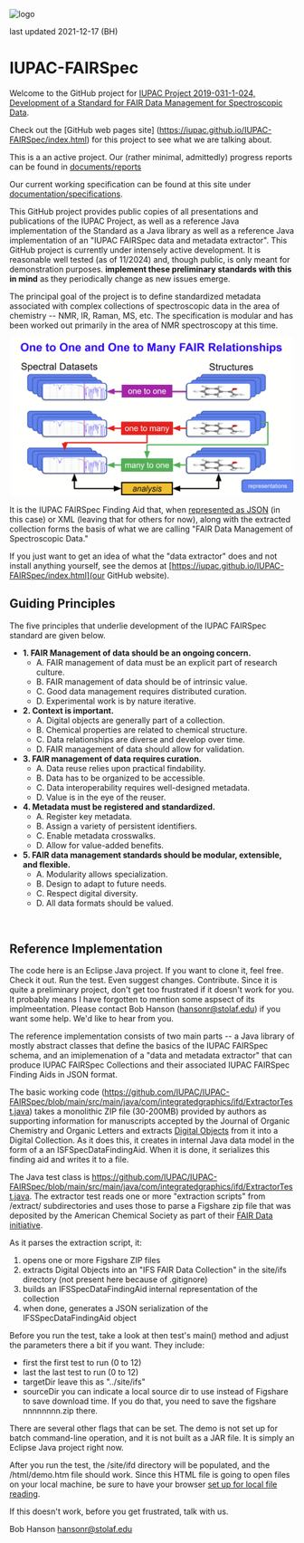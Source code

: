![logo](https://iupac.org/wp-content/themes/iupac/dist/images/logo.png)

last updated 2021-12-17 (BH)

# IUPAC-FAIRSpec

Welcome to the GitHub project for 
[IUPAC Project 2019-031-1-024, Development of a Standard for FAIR Data Management for Spectroscopic Data](https://iupac.org/projects/project-details/?project_nr=2019-031-1-024). 

Check out the [GitHub web pages site]
(https://iupac.github.io/IUPAC-FAIRSpec/index.html) for this project to see what we are talking about.

This is a an active project. Our (rather minimal, admittedly) progress reports can be found in [documents/reports](https://github.com/IUPAC/IUPAC-FAIRSpec/tree/main/documents/reports)

Our current working specification can be found at this site under [documentation/specifications](documents/specifications). 

This GitHub project provides public copies of all presentations and publications of the IUPAC Project, as well as a reference Java implementation of the Standard as a Java library as well as a reference Java implementation of an "IUPAC FAIRSpec data and metadata extractor". This GitHub project is currently under intensely active development. It is reasonable well tested (as of 11/2024) and, though public, is only meant for demonstration purposes. **implement these preliminary standards with this in mind** as they periodically change as new issues emerge. 

The principal goal of the project is to define standardized metadata associated with complex collections of spectroscopic data in the area of chemistry -- NMR, IR, Raman, MS, etc. The specification is modular and has been worked out primarily in the area of NMR spectroscopy at this time. 

<p align="center">
<img src="documents/images/one-to-many.png" width="500"/>
</p>

It is the IUPAC FAIRSpec Finding Aid that, when [represented as JSON](https://chemapps.stolaf.edu/iupac/site/ifd4/acs.joc.0c00770/IFD.findingaid.json) (in this case) or XML (leaving that for others for now), along with the extracted collection forms the basis of what we are calling "FAIR Data Management of Spectroscopic Data." 
 
If you just want to get an idea of what the "data extractor" does and not install anything yourself, see the demos at [https://iupac.github.io/IUPAC-FAIRSpec/index.html](our GitHub website). 

## Guiding Principles

The five principles that underlie development of the IUPAC FAIRSpec standard are given below.
<ul><li><b>1. FAIR Management of data should be an ongoing concern.</b>
<ul><li>A.	FAIR management of data must be an explicit part of research culture.
</li><li>B.	FAIR management of data should be of intrinsic value.
</li><li>C.	Good data management requires distributed curation.
</li><li>D.	Experimental work is by nature iterative.
</li></ul></li><li><b>2. Context is important.</b>
<ul><li>A.	Digital objects are generally part of a collection.
</li><li>B.	Chemical properties are related to chemical structure.
</li><li>C.	Data relationships are diverse and develop over time.
</li><li>D.	FAIR management of data should allow for validation.
</li></ul></li><li><b>3. FAIR management of data requires curation.</b>
<ul><li>A.	Data reuse relies upon practical findability.
</li><li>B.	Data has to be organized to be accessible.
</li><li>C.	Data interoperability requires well-designed metadata.
</li><li>D.	Value is in the eye of the reuser.
</li></ul></li><li><b>4. Metadata must be registered and standardized.</b>
<ul><li>A.	Register key metadata.
</li><li>B.	Assign a variety of persistent identifiers.
</li><li>C.	Enable metadata crosswalks.
</li><li>D.	Allow for value-added benefits.
</li></ul></li><li><b>5. FAIR data management standards should be modular, extensible, and flexible.</b>
<ul><li>A.	Modularity allows specialization.
</li><li>B.	Design to adapt to future needs.
</li><li>C.	Respect digital diversity.
</li><li>D.	All data formats should be valued.
</li></ul></li></ul> 


## Reference Implementation

The code here is an Eclipse Java project. If you want to clone it, feel free. Check it out. Run the test. Even suggest changes. Contribute. Since it is quite a preliminary project, don't get too frustrated if it doesn't work for you. It probably means I have forgotten to mention some aspsect of its implmeentation. Please contact Bob Hanson (hansonr@stolaf.edu) if you want some help. We'd like to hear from you.

The reference implementation consists of two main parts -- a Java library of mostly abstract classes that define the basics of the IUPAC FAIRSpec schema, and an imiplemenation of a "data and metadata extractor" that can produce IUPAC FAIRSpec Collections and their associated IUPAC FAIRSpec Finding Aids in JSON format.

The basic working code (https://github.com/IUPAC/IUPAC-FAIRSpec/blob/main/src/main/java/com/integratedgraphics/ifd/ExtractorTest.java) takes a monolithic ZIP file (30-200MB) provided by authors as supporting information for manuscripts accepted by the Journal of Organic Chemistry and Organic Letters and extracts [Digital Objects](https://www.rd-alliance.org/system/files/DFT%20Core%20Terms-and%20model-v1-6.pdf) from it into a Digital Collection. As it does this, it creates in internal Java data model in the form of a an ISFSpecDataFindingAid. When it is done, it serializes this finding aid and writes it to a file. 

The Java test class is https://github.com/IUPAC/IUPAC-FAIRSpec/blob/main/src/main/java/com/integratedgraphics/ifd/ExtractorTest.java. The extractor test reads one or more "extraction scripts" from /extract/ subdirectories and uses those to parse a Figshare zip file that was deposited by the American Chemical Society as part of their [FAIR Data initiative](https://pubs.acs.org/doi/10.1021/acs.orglett.0c00383). 

As it parses the extraction script, it:

<ol>
    <li>opens one or more Figshare ZIP files</li>
    <li>extracts Digital Objects into an "IFS FAIR Data Collection" in the site/ifs directory (not present here because of .gitignore)</li>
    <li>builds an IFSSpecDataFindingAid internal representation of the collection</li>
    <li>when done, generates a JSON serialization of the IFSSpecDataFindingAid object</li>
</ol>
    
Before you run the test, take a look at then test's main() method and adjust the parameters there a bit if you want. They include:

<ul>
    <li>first   the first test to run (0 to 12)</li>
    <li>last    the last test to run (0 to 12)</li>
    <li>targetDir  leave this as "../site/ifs"</li>
    <li>sourceDir  you can indicate a local source dir to use instead of Figshare to save download time. If you do that, you need to save the figshare nnnnnnnn.zip there.</li>
</ul>    
        
There are several other flags that can be set. The demo is not set up for batch command-line operation, and it is not built as a JAR file. It is simply an Eclipse Java project right now.

After you run the test, the /site/ifd directory will be populated, and the /html/demo.htm file should work. Since this HTML file is going to open files on your local machine, be sure to have your browser [set up for local file reading](http://wiki.jmol.org/index.php/Troubleshooting/Local_Files).
    
If this doesn't work, before you get frustrated, talk with us. 

Bob Hanson 
hansonr@stolaf.edu
